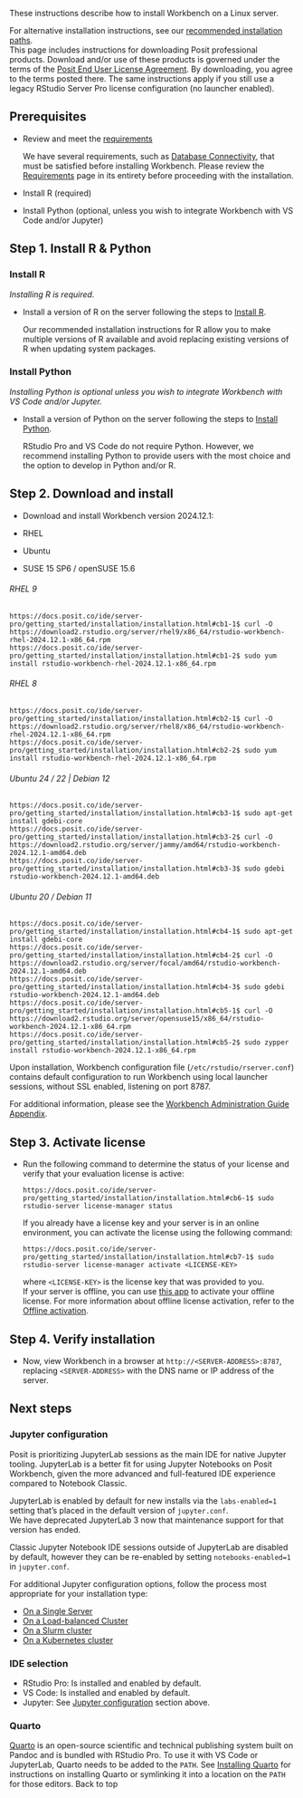 These instructions describe how to install Workbench on a Linux server.

For alternative installation instructions, see our [recommended installation paths](https://docs.posit.co/ide/server-pro/getting_started/installation/).  
This page includes instructions for downloading Posit professional products. Download and/or use of these products is governed under the terms of the [Posit End User License Agreement](https://posit.co/about/eula/). By downloading, you agree to the terms posted there. The same instructions apply if you still use a legacy RStudio Server Pro license configuration (no launcher enabled).

## Prerequisites

* Review and meet the [requirements](https://docs.posit.co/ide/server-pro/getting_started/requirements.html)

  We have several requirements, such as [Database Connectivity](https://docs.posit.co/ide/server-pro/getting_started/requirements.html#database-connectivity), that must be satisfied before installing Workbench. Please review the [Requirements](https://docs.posit.co/ide/server-pro/getting_started/requirements.html) page in its entirety before proceeding with the installation.
* Install R (required)

* Install Python (optional, unless you wish to integrate Workbench with VS Code and/or Jupyter)

## Step 1. Install R & Python

### Install R

*Installing R is required.*

* Install a version of R on the server following the steps to [Install R](https://docs.posit.co/resources/install-r/).

  Our recommended installation instructions for R allow you to make multiple versions of R available and avoid replacing existing versions of R when updating system packages.

### Install Python

*Installing Python is optional unless you wish to integrate Workbench with VS Code and/or Jupyter.*

* Install a version of Python on the server following the steps to [Install Python](https://docs.posit.co/resources/install-python/).

  RStudio Pro and VS Code do not require Python. However, we recommend installing Python to provide users with the most choice and the option to develop in Python and/or R.

## Step 2. Download and install

* Download and install Workbench version 2024.12.1:

* RHEL
* Ubuntu
* SUSE 15 SP6 / openSUSE 15.6

###### RHEL 9

    https://docs.posit.co/ide/server-pro/getting_started/installation/installation.html#cb1-1$ curl -O https://download2.rstudio.org/server/rhel9/x86_64/rstudio-workbench-rhel-2024.12.1-x86_64.rpm
    https://docs.posit.co/ide/server-pro/getting_started/installation/installation.html#cb1-2$ sudo yum install rstudio-workbench-rhel-2024.12.1-x86_64.rpm
###### RHEL 8

    https://docs.posit.co/ide/server-pro/getting_started/installation/installation.html#cb2-1$ curl -O https://download2.rstudio.org/server/rhel8/x86_64/rstudio-workbench-rhel-2024.12.1-x86_64.rpm
    https://docs.posit.co/ide/server-pro/getting_started/installation/installation.html#cb2-2$ sudo yum install rstudio-workbench-rhel-2024.12.1-x86_64.rpm
###### Ubuntu 24 / 22 | Debian 12

    https://docs.posit.co/ide/server-pro/getting_started/installation/installation.html#cb3-1$ sudo apt-get install gdebi-core
    https://docs.posit.co/ide/server-pro/getting_started/installation/installation.html#cb3-2$ curl -O https://download2.rstudio.org/server/jammy/amd64/rstudio-workbench-2024.12.1-amd64.deb
    https://docs.posit.co/ide/server-pro/getting_started/installation/installation.html#cb3-3$ sudo gdebi rstudio-workbench-2024.12.1-amd64.deb
###### Ubuntu 20 / Debian 11

    https://docs.posit.co/ide/server-pro/getting_started/installation/installation.html#cb4-1$ sudo apt-get install gdebi-core
    https://docs.posit.co/ide/server-pro/getting_started/installation/installation.html#cb4-2$ curl -O https://download2.rstudio.org/server/focal/amd64/rstudio-workbench-2024.12.1-amd64.deb
    https://docs.posit.co/ide/server-pro/getting_started/installation/installation.html#cb4-3$ sudo gdebi rstudio-workbench-2024.12.1-amd64.deb
    https://docs.posit.co/ide/server-pro/getting_started/installation/installation.html#cb5-1$ curl -O https://download2.rstudio.org/server/opensuse15/x86_64/rstudio-workbench-2024.12.1-x86_64.rpm
    https://docs.posit.co/ide/server-pro/getting_started/installation/installation.html#cb5-2$ sudo zypper install rstudio-workbench-2024.12.1-x86_64.rpm
Upon installation, Workbench configuration file (`/etc/rstudio/rserver.conf`) contains default configuration to run Workbench using local launcher sessions, without SSL enabled, listening on port 8787.

For additional information, please see the [Workbench Administration Guide Appendix](https://docs.posit.co/ide/server-pro/reference/rserver_conf.html).

## Step 3. Activate license

* Run the following command to determine the status of your license and verify that your evaluation license is active:

      https://docs.posit.co/ide/server-pro/getting_started/installation/installation.html#cb6-1$ sudo rstudio-server license-manager status

  If you already have a license key and your server is in an online environment, you can activate the license using the following command:  

      https://docs.posit.co/ide/server-pro/getting_started/installation/installation.html#cb7-1$ sudo rstudio-server license-manager activate <LICENSE-KEY>

  where `<LICENSE-KEY>` is the license key that was provided to you.  
  If your server is offline, you can use [this app](http://apps.rstudio.com/offline-activation/) to activate your offline license. For more information about offline license activation, refer to the [Offline activation](https://docs.posit.co/ide/server-pro/license_management/license_management.html#offline-activation).

## Step 4. Verify installation

* Now, view Workbench in a browser at `http://<SERVER-ADDRESS>:8787`, replacing `<SERVER-ADDRESS>` with the DNS name or IP address of the server.

## Next steps

### Jupyter configuration

Posit is prioritizing JupyterLab sessions as the main IDE for native Jupyter tooling. JupyterLab is a better fit for using Jupyter Notebooks on Posit Workbench, given the more advanced and full-featured IDE experience compared to Notebook Classic.

JupyterLab is enabled by default for new installs via the `labs-enabled=1` setting that’s placed in the default version of `jupyter.conf`.  
We have deprecated JupyterLab 3 now that maintenance support for that version has ended.

Classic Jupyter Notebook IDE sessions outside of JupyterLab are disabled by default, however they can be re-enabled by setting `notebooks-enabled=1` in `jupyter.conf`.

For additional Jupyter configuration options, follow the process most appropriate for your installation type:

* [On a Single Server](https://docs.posit.co/ide/server-pro/integration/jupyter-standalone.html)
* [On a Load-balanced Cluster](https://docs.posit.co/ide/server-pro/integration/jupyter-ha.html)
* [On a Slurm cluster](https://docs.posit.co/ide/server-pro/integration/jupyter-slurm.html)
* [On a Kubernetes cluster](https://docs.posit.co/ide/server-pro/integration/jupyter-kubernetes.html)

### IDE selection

* RStudio Pro: Is installed and enabled by default.
* VS Code: Is installed and enabled by default.
* Jupyter: See [Jupyter configuration](https://docs.posit.co/ide/server-pro/getting_started/installation/installation.html#jupyter-configuration) section above.

### Quarto

[Quarto](https://quarto.org/) is an open-source scientific and technical publishing system built on Pandoc and is bundled with RStudio Pro. To use it with VS Code or JupyterLab, Quarto needs to be added to the `PATH`. See [Installing Quarto](https://docs.posit.co/resources/install-quarto/) for instructions on installing Quarto or symlinking it into a location on the `PATH` for those editors.
Back to top
